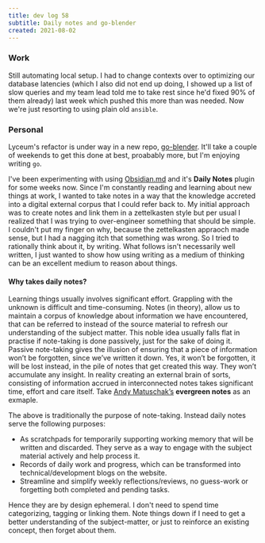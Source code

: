 ```yaml
---
title: dev log 58
subtitle: Daily notes and go-blender
created: 2021-08-02
---
```


### Work

Still automating local setup. I had to change contexts over to optimizing our database latencies (which I also did not end up doing, I showed up a list of slow queries and my team lead told me to take rest since he'd fixed 90% of them already) last week which pushed this more than was needed. Now we're just resorting to using plain old `ansible`.

### Personal

Lyceum's refactor is under way in a new repo, [go-blender](https://github.com/awalvie/go-blender). It'll take a couple of weekends to get this done at best, proabably more, but I'm enjoying writing `go`.

I've been experimenting with using [Obsidian.md](https://obsidian.md/) and it's **Daily Notes** plugin for some weeks now. Since I'm constantly reading and learning about new things at work, I wanted to take notes in a way that the knowledge accreted into a digital external corpus that I could refer back to. My initial approach was to create notes and link them in a zettelkasten style but per usual I realized that I was trying to over-engineer something that should be simple. I couldn't put my finger on why, because the zettelkasten appraoch made sense, but I had a nagging itch that something was wrong. So I tried to rationally think about it, by writing. What follows isn't necessarily well written, I just wanted to show how using writing as a medium of thinking can be an excellent medium to reason about things.

#### Why takes daily notes?

Learning things usually involves significant effort. Grappling with the unknown is difficult and time-consuming. Notes (in theory), allow us to maintain a corpus of knowledge about information we have encountered, that can be referred to instead of the source material to refresh our understanding of the subject matter. This noble idea usually falls flat in practise if note-taking is done passively, just for the sake of doing it. Passive note-taking gives the illusion of ensuring that a piece of information won’t be forgotten, since we’ve written it down. Yes, it won’t be forgotten, it will be lost instead, in the pile of notes that get created this way. They won’t accumulate any insight. In reality creating an external brain of sorts, consisting of information accrued in interconnected notes takes significant time, effort and care itself. Take [Andy Matuschak’s](https://publish.obsidian.md/andymatuschak/Evergreen+notes) **evergreen notes** as an exmaple.

The above is traditionally the purpose of note-taking. Instead daily notes serve the following purposes:

- As scratchpads for temporarily supporting working memory that will be written and discarded. They serve as a way to engage with the subject material actively and help process it.
- Records of daily work and progress, which can be transformed into technical/development blogs on the website.
- Streamline and simplify weekly reflections/reviews, no guess-work or forgetting both completed and pending tasks.

Hence they are by design ephemeral. I don't need to spend time categorizing, tagging or linking them. Note things down if I need to get a better understanding of the subject-matter, or just to reinforce an existing concept, then forget about them.
